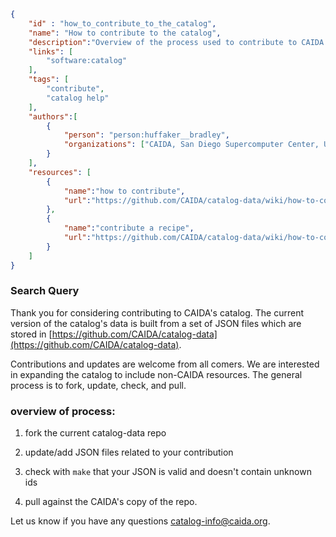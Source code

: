 ~~~json
{
    "id" : "how_to_contribute_to_the_catalog",
    "name": "How to contribute to the catalog",
    "description":"Overview of the process used to contribute to CAIDA's catalog.",
    "links": [ 
        "software:catalog" 
    ],
    "tags": [
        "contribute",
        "catalog help"
    ],
    "authors":[
        {
            "person": "person:huffaker__bradley",
            "organizations": ["CAIDA, San Diego Supercomputer Center, University of California San Diego"]
        }
    ],
    "resources": [
        {
            "name":"how to contribute",
            "url":"https://github.com/CAIDA/catalog-data/wiki/how-to-contribute"
        },
        {
            "name":"contribute a recipe",
            "url":"https://github.com/CAIDA/catalog-data/wiki/how-to-contribute-a-recipe"
        }
    ]
}
~~~


### Search Query

Thank you for considering contributing to CAIDA's catalog. The current version of 
the catalog's data is built from a set of JSON files which are stored in [https://github.com/CAIDA/catalog-data](https://github.com/CAIDA/catalog-data).
   

Contributions and updates are welcome from all comers. We are interested in expanding the
catalog to include non-CAIDA resources. The general process is to fork, update, check, and pull.

### overview of process:

   1. fork the current catalog-data repo
  
   1. update/add JSON files related to your contribution
  
   1. check with ```make``` that your JSON is valid and doesn't contain unknown ids
  
   1. pull against the CAIDA's copy of the repo.

Let us know if you have any questions <a href="mailto:catalog-info@caida.org">catalog-info@caida.org</a>.
